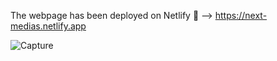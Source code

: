 The webpage has been deployed on Netlify 🔗 --> https://next-medias.netlify.app


 ![Capture](https://user-images.githubusercontent.com/43856395/115306729-e7a9b500-a170-11eb-9df9-611aed9528b1.JPG)
